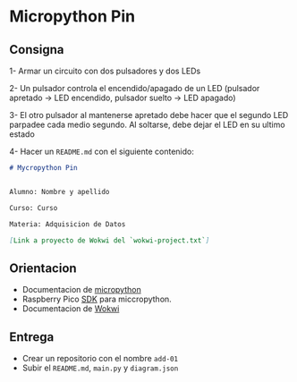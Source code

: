 # Micropython Pin

## Consigna

1- Armar un circuito con dos pulsadores y dos LEDs

2- Un pulsador controla el encendido/apagado de un LED (pulsador apretado -> LED encendido, pulsador suelto -> LED apagado)

3- El otro pulsador al mantenerse apretado debe hacer que el segundo LED parpadee cada medio segundo. Al soltarse, debe dejar el LED en su ultimo estado


4- Hacer un `README.md` con el siguiente contenido:

```markdown
# Mycropython Pin


Alumno: Nombre y apellido

Curso: Curso

Materia: Adquisicion de Datos

[Link a proyecto de Wokwi del `wokwi-project.txt`]
```

## Orientacion

- Documentacion de [micropython](https://docs.micropython.org/en/latest/rp2/quickref.html)
- Raspberry Pico [SDK](https://datasheets.raspberrypi.com/pico/raspberry-pi-pico-python-sdk.pdf) para miccropython.
- Documentacion de [Wokwi](https://docs.wokwi.com/?utm_source=wokwi)

## Entrega

- Crear un repositorio con el nombre `add-01`
- Subir el `README.md`, `main.py` y `diagram.json`
